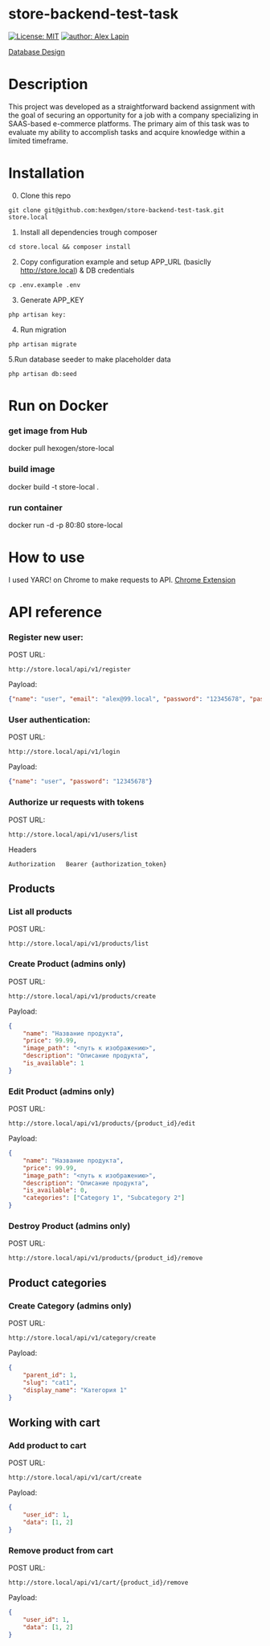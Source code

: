 # store-backend-test-task

 [![License: MIT](https://img.shields.io/badge/License-MIT-yellow.svg)](https://opensource.org/licenses/MIT) [![author: Alex Lapin](https://img.shields.io/badge/Author-Alex_Lapin-green.svg)](https://github.com/hex0gen)

[Database Design](https://dbdiagram.io/d/store-backend-test-task-6509c2b202bd1c4a5edeeea8)

# Description

This project was developed as a straightforward backend assignment with the goal of securing an opportunity for a job with a company specializing in SAAS-based e-commerce platforms. The primary aim of this task was to evaluate my ability to accomplish tasks and acquire knowledge within a limited timeframe.

# Installation

0. Clone this repo
```
git clone git@github.com:hex0gen/store-backend-test-task.git store.local
```

1. Install all dependencies trough composer
```
cd store.local && composer install
```

2. Copy configuration example and setup APP_URL (basiclly http://store.local) & DB credentials

```
cp .env.example .env 
```

3. Generate APP_KEY
```
php artisan key:
```

4. Run migration
```
php artisan migrate 
```

5.Run database seeder to make placeholder data
```
php artisan db:seed 
```

# Run on Docker

### get image from Hub
docker pull hexogen/store-local

### build image
docker build -t store-local .

### run container
docker run -d -p 80:80 store-local

# How to use

I used YARC! on Chrome to make requests to API. [Chrome Extension](https://chrome.google.com/webstore/detail/yet-another-rest-client/ehafadccdcdedbhcbddihehiodgcddpl) 

# API reference

### Register new user: 

POST URL: 
```
http://store.local/api/v1/register 
```
Payload: 
```json 
{"name": "user", "email": "alex@99.local", "password": "12345678", "password_confirmation": "12345678"}
```

### User authentication:
POST URL: 
```
http://store.local/api/v1/login 
```
Payload: 
```json 
{"name": "user", "password": "12345678"}
```

### Authorize ur requests with tokens

POST URL:
```
http://store.local/api/v1/users/list
```
Headers
```
Authorization	Bearer {authorization_token}
```

## Products

### List all products
POST URL:
```
http://store.local/api/v1/products/list
```

### Create Product (admins only)
POST URL:
```
http://store.local/api/v1/products/create
```
Payload:
```json
{
    "name": "Название продукта",
    "price": 99.99,
    "image_path": "<путь к изображению>",
    "description": "Описание продукта",
    "is_available": 1
}
```

### Edit Product (admins only)
POST URL:
```
http://store.local/api/v1/products/{product_id}/edit
```
Payload:
```json
{
    "name": "Название продукта",
    "price": 99.99,
    "image_path": "<путь к изображению>",
    "description": "Описание продукта",
    "is_available": 0,
    "categories": ["Category 1", "Subcategory 2"]
}
```

### Destroy Product (admins only)
POST URL:
```
http://store.local/api/v1/products/{product_id}/remove
```

## Product categories

### Create Category (admins only)
POST URL:
```
http://store.local/api/v1/category/create
```
Payload:
```json
{
    "parent_id": 1,
    "slug": "cat1",
    "display_name": "Категория 1"
}
```

## Working with cart

### Add product to cart
POST URL:
```
http://store.local/api/v1/cart/create
```
Payload:
```json
{
    "user_id": 1,
    "data": [1, 2] 
}
```

### Remove product from cart
POST URL:
```
http://store.local/api/v1/cart/{product_id}/remove
```
Payload:
```json
{
    "user_id": 1,
    "data": [1, 2] 
}
```
